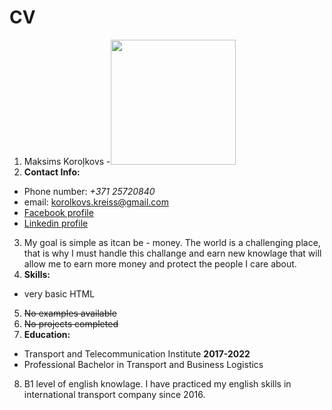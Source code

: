 # CV

1. Maksims Koroļkovs
-<img src="https://media-exp1.licdn.com/dms/image/C5603AQE8tXKe0rGSoA/profile-displayphoto-shrink_400_400/0/1600330354896?e=1668643200&v=beta&t=j0qS_32sSWVNVYino7eCT_QbALoDxlNoWH0oI3ywVR4" width="200" height="200">
2. **Contact Info:**
- Phone number: *+371 25720840*
- email: <korolkovs.kreiss@gmail.com>
- [Facebook profile](https://www.facebook.com/profile.php?id=100010537845284) 
- [Linkedin profile](https://www.linkedin.com/in/maksims-korolkovs-b547831a3/)
3. My goal is simple as itcan be - money. The world is a challenging place, that is why I must handle this challange and earn new knowlage that will allow me to earn more money and protect the people I care about. 
4. **Skills:**
- very basic HTML  
5. ~~No examples available~~ 
6. ~~No projects completed~~
7. **Education:**
- Transport and Telecommunication Institute **2017-2022**
 - Professional Bachelor in Transport and Business Logistics
8. B1 level of english knowlage. I have practiced my english skills in international transport company since 2016. 